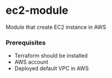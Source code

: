 # ec2-module
Module that create EC2 instance in AWS

### Prerequisites
- Terraform should be installed
- AWS account
- Deployed default VPC in AWS

